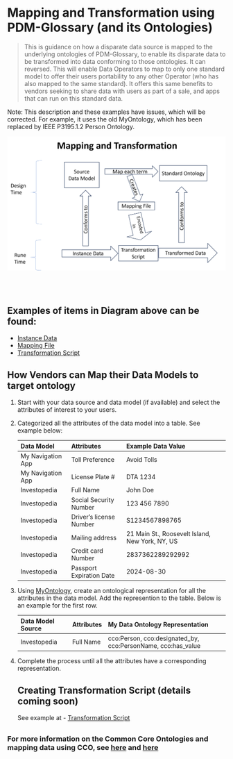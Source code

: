 # Mapping and Transformation using PDM-Glossary (and its Ontologies)
> This is guidance on how a disparate data source is mapped to the underlying ontologies of PDM-Glossary, to enable its disparate data to be transformed into data conforming to those ontologies.  It can reversed. This will enable Data Operators to map to only one standard model to offer their users portability to any other Operator (who has also mapped to the same standard). It offers this same benefits to vendors seeking to share data with users as part of a sale, and apps that can run on this standard data.  

Note: This description and these examples have issues, which will be corrected. For example, it uses the old MyOntology, which has been replaced by IEEE P3195.1.2 Person Ontology.  

![M+T](M+T.png)


<br/>
<br/>

## Examples of items in Diagram above can be found:
- [Instance Data](my-data-org-source-data.csv)
- [Mapping File](mapping-mydata_org-mdo.csv)
- [Transformation Script](dynamicTransformationScript.py)
## How Vendors can Map their Data Models to target ontology
1. Start with your data source and data model (if available) and select the attributes of interest to your users.
2. Categorized all the attributes of the data model into a table. See example below:

    | Data Model   | Attributes              | Example Data Value |
    | ------------ | ----------------------- | ------|
    | My Navigation App | Toll Preference | Avoid Tolls |
    | My Navigation App | License Plate # | DTA 1234 |  
    | Investopedia | Full Name               | John Doe |
    | Investopedia | Social Security Number  | 123 456 7890 |
    | Investopedia | Driver’s license Number      | S1234567898765 |
    | Investopedia | Mailing address         | 21 Main St., Roosevelt Island, New York, NY, US |
    | Investopedia | Credit card Number | 2837362289292992 |
    | Investopedia | Passport Expiration Date    | 2024-08-30 |


3. Using [MyOntology](https://github.com/I-AM-project/my-data-ontology/blob/master/MyDataOntology.ttl), create an ontological representation for all the attributes in the data model. Add the represention to the table. Below is an example for the first row. 

    | Data Model Source   | Attributes | My Data Ontology Representation                                   |
    | ------------ | ---------- | ----------------------------------------------------------------- |
    | Investopedia | Full Name  | cco:Person, cco:designated_by, cco:PersonName, cco:has_value |

4. Complete the process until all the attributes have a corresponding representation.

   ## Creating Transformation Script (details coming soon)
   See example at - [Transformation Script](dynamicTransformationScript.py)



##
### For more information on the Common Core Ontologies and mapping data using CCO, see [here](https://github.com/CommonCoreOntology/CommonCoreOntologies/blob/master/documentation/An%20Overview%20of%20the%20Common%20Core%20Ontologies%201.3.docx) and [here](https://github.com/CommonCoreOntology/CommonCoreOntologies/blob/master/documentation/Modeling%20Information%20with%20the%20Common%20Core%20Ontologies%201.3.docx)
